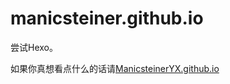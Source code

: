 # manicsteiner.github.io
尝试Hexo。

如果你真想看点什么的话请[ManicsteinerYX.github.io](https://ManicsteinerYX.github.io)
